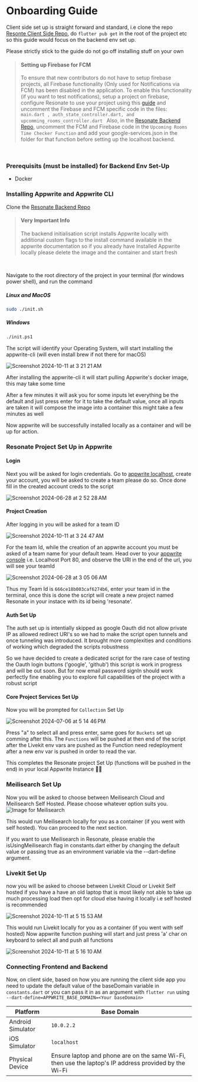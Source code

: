 # Onboarding Guide

Client side set up is straight forward and standard, i.e clone the repo [Resonte Client Side Repo](https://github.com/AOSSIE-Org/Resonate), do `flutter pub get` in the root of the project etc so this guide would focus on the backend env set up.

Please strictly stick to the guide do not go off installing stuff on your own

> #### **Setting up Firebase for FCM**
> To ensure that new contributors do not have to setup firebase projects, all Firebase functionality (Only used for Notifications via FCM) has been disabled in the application. To enable this functionality (if you want to test notifications), setup a project on firebase, configure Resonate to use your project using this [guide](https://firebase.google.com/docs/flutter/setup) and uncomment the Firebase and FCM specific code in the files: ```main.dart , auth_state_controller.dart, and upcomming_rooms_controller.dart ``` Also, in the [Resonate Backend Repo](https://github.com/AOSSIE-Org/Resonate-Backend), uncomment the FCM and Firebase code in the `Upcoming Rooms Time Checker Function` and add your google-services.json in the folder for that function before setting up the localhost backend. 
<br/>

### Prerequisits (must be installed) for Backend Env Set-Up

- Docker


### Installing Appwrite and Appwrite CLI 

Clone the [Resonate Backend Repo](https://github.com/AOSSIE-Org/Resonate-Backend)
<br/>

> #### **Very Important Info**
> The backend initialisation script installs Appwrite locally with additional custom flags to the install command available in the appwrite documentation so if you already have Installed Appwrite locally please delete the image and the container and start fresh
<br/>


Navigate to the root directory of the project in your terminal (for windows power shell), and run the command

##### Linux and MacOS

```bash
sudo ./init.sh
```

##### Windows

```bash
./init.ps1
```

The script will identify your Operating System, will start installing the appwrite-cli (will even install brew if not there for macOS)

![Screenshot 2024-10-11 at 3 21 21 AM](https://github.com/user-attachments/assets/eb623af8-9087-4e18-9ee1-4b7b088016fb)


After installing the appwrite-cli it will start pulling Appwrite's docker image, this may take some time 

After a few minutes it will ask you for some inputs let everything be the default and just press enter for it to take the default value, once all inputs are taken it will compose the image into a container this might take a few minutes as well

Now appwrite will be successfully installed locally as a container and will be up for action.



### Resonate Project Set Up in Appwrite

#### Login
Next you will be asked for login credentials. Go to [appwrite localhost](http://localhost:80), create your account, you will be asked to create a team please do so. Once done fill in the created account creds to the script

![Screenshot 2024-06-28 at 2 52 28 AM](https://github.com/Aarush-Acharya/Resonate/assets/92685647/802d96c1-0ad5-4922-b49a-56eb56e39904)


#### Project Creation

After logging in you will be asked for a team ID

![Screenshot 2024-10-11 at 3 24 47 AM](https://github.com/user-attachments/assets/a628344a-747d-4121-b1af-907e4b92543f)

For the team Id, while the creation of an appwrite account you must be asked of a team name for your default team. Head over to your [appwrite console](http://localhost:80) i.e. Localhost Port 80, and observe the URl in the end of the url, you will see your teamId

![Screenshot 2024-06-28 at 3 05 06 AM](https://github.com/Aarush-Acharya/Resonate/assets/92685647/9717d9e5-41ad-4fd8-8f71-bac79e73cea7)

Thus my Team Id is `666ce18b003caf6274b6`, enter your team id in the terminal, once this is done the script will create a new project named Resonate in your instace with its id being 'resonate'.


#### Auth Set Up
The auth set up is intentially skipped as google Oauth did not allow private IP as allowed redirect URl's so we had to make the script open tunnels and once tunneling was introduced. It brought more complexities and conditions of working which degraded the scripts robustness 

So we have decided to create a dedicated script for the rare case of testing the Oauth login buttons ('google', 'github') this script is work in progress and will be out soon. But for now email password signIn should work perfectly fine enabling you to explore full capabilities of the project with a robust script


#### Core Project Services Set Up

Now you will be prompted for `Collection` Set Up

![Screenshot 2024-07-06 at 5 14 46 PM](https://github.com/Aarush-Acharya/Resonate/assets/92685647/5155b124-07e4-4769-a9f1-ac574816f85e)

Press "a" to select all and press enter, same goes for  `Buckets` set up comming after this. The `Functions` will be pushed at then end of the script after the Livekit env vars are pushed as the Function need redeployment after a new env var is pushed in order to read the var.

This completes the Resonate project Set Up (functions will be pushed in the end) in your local Appwrite Instance 🚀🍀
<br/>

### Meilisearch Set Up
Now you will be asked to choose between Meilisearch Cloud and Meilisearch Self Hosted. Please choose whatever option suits you.
![Image for Meilisearch](https://github.com/user-attachments/assets/c349ea95-ce14-47c6-b712-fc93d25747e3)


This would run Meilisearch locally for you as a container (if you went with self hosted). You can proceed to the next section.

If you want to use Meilisearch in Resonate, please enable the isUsingMeilisearch flag in constants.dart either by changing the default value or passing true as an environment variable via the --dart-define argument.


### Livekit Set Up

now you will be asked to choose between Livekit Cloud or Livekit Self hosted if you have a have an old laptop that is most likely not able to take up much processing load then opt for cloud else having it locally i.e self hosted is recommended 

![Screenshot 2024-10-11 at 5 15 53 AM](https://github.com/user-attachments/assets/947c68d0-0555-4c71-9c62-f1592faafe5c)

This would run Livekit locally for you as a container (if you went with self hosted)
Now appwrite function pushing will start and just press 'a' char on keyboard to select all and push all functions 

![Screenshot 2024-10-11 at 5 16 10 AM](https://github.com/user-attachments/assets/bb1b7165-05a9-4adf-aad8-ef2ad34b48c7)


### Connecting Frontend and Backend

Now, on client side, based on how you are running the client side app you need to update the default value of the baseDomain variable in ```constants.dart``` or you can pass it in as an argument with ```flutter run``` using ```--dart-define=APPWRITE_BASE_DOMAIN=<Your baseDomain>```

| Platform          | Base Domain                                                                                           |
| ----------------- | ----------------------------------------------------------------------------------------------------- |
| Android Simulator | `10.0.2.2`                                                                                            |
| iOS Simulator     | `localhost`                                                                                           |
| Physical Device   | Ensure laptop and phone are on the same Wi-Fi, then use the laptop's IP address provided by the Wi-Fi |
